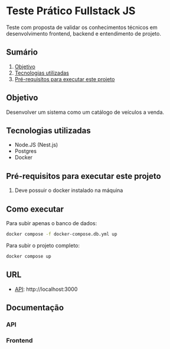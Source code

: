 # Teste Prático Fullstack JS

Teste com proposta de validar os conhecimentos técnicos em desenvolvimento frontend, backend e entendimento de projeto.

## Sumário

1. [Objetivo](#objetivo)
2. [Tecnologias utilizadas](#tecnologias-utilizadas)
3. [Pré-requisitos para executar este projeto](#pre-requisitos-para-executar-este-projeto)

## Objetivo

Desenvolver um sistema como um catálogo de veículos a venda.

## Tecnologias utilizadas

- Node.JS (Nest.js)
- Postgres
- Docker

## Pré-requisitos para executar este projeto

1. Deve possuir o docker instalado na máquina

## Como executar

Para subir apenas o banco de dados:

```sh
docker compose -f docker-compose.db.yml up
```

Para subir o projeto completo:

```sh
docker compose up
```

## URL

- [API](http://localhost:3000/): http://localhost:3000

## Documentação

### API

### Frontend

